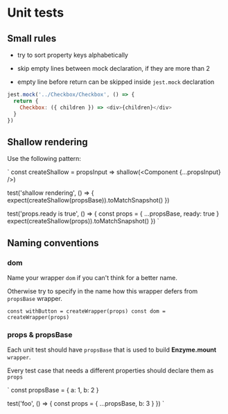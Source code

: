 # Unit tests

## Small rules

- try to sort property keys alphabetically

- skip empty lines between mock declaration, if they are more than 2

- empty line before return can be skipped inside `jest.mock` declaration

```javascript
jest.mock('../Checkbox/Checkbox', () => {
  return {
    Checkbox: ({ children }) => <div>{children}</div>
  }
})
```

## Shallow rendering

Use the following pattern:

`
const createShallow = propsInput => shallow(<Component {...propsInput} />)

test('shallow rendering', () => {
  expect(createShallow(propsBase)).toMatchSnapshot()
})

test('props.ready is true', () => {
  const props = {
    ...propsBase,
    ready: true
  }
  expect(createShallow(props)).toMatchSnapshot()
})
`

## Naming conventions

### dom

Name your wrapper `dom` if you can't think for a better name. 

Otherwise try to specify in the name how this wrapper defers from `propsBase` wrapper.

`
const withButton = createWrapper(props)
const dom = createWrapper(props)
`

### props & propsBase

Each unit test should have `propsBase` that is used to build **Enzyme.mount** `wrapper`.

Every test case that needs a different properties should declare them as `props`

`
const propsBase = {
  a: 1,
  b: 2
}

test('foo', () => {
  const props = {
    ...propsBase,
    b: 3
  }
})
`

